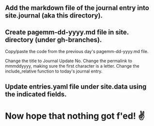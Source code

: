 ## Add the markdown file of the journal entry into site.journal (aka this directory).


## Create pagemm-dd-yyyy.md file in site. directory (under gh-branches).

Copy/paste the code from the previous day's pagemm-dd-yyyy.md file.

Change the title to Journal Update No.
Change the permalink to mmmddyyyy, making sure the first character is a letter. Change
the include_relative function to today's journal entry.

## Update entries.yaml file under site.data using the indicated fields.

# Now hope that nothing got f'ed! :v:

